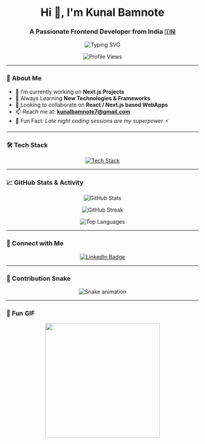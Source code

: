 <h1 align="center">
  Hi 👋, I'm Kunal Bamnote
</h1>

<h3 align="center">
  A Passionate Frontend Developer from India 🇮🇳
</h3>

<p align="center">
  <img src="https://readme-typing-svg.demolab.com?font=Fira+Code&weight=500&size=24&pause=1000&color=F7F7F7&background=000000&center=true&vCenter=true&width=600&lines=Frontend+Developer+%7C+React+JS;Building+awesome+UIs+%7C+Next.js+Learner;Tech+Enthusiast+%7C+Lifelong+Learner" alt="Typing SVG" />
</p>

<p align="center">
  <img src="https://komarev.com/ghpvc/?username=kbamnote&label=Profile%20views&color=0e75b6&style=flat" alt="Profile Views" />
</p>

---

### 🚀 About Me
- 🔭 I’m currently working on **Next.js Projects**
- 🌱 Always Learning **New Technologies & Frameworks**
- 👯 Looking to collaborate on **React / Next.js based WebApps**
- 📫 Reach me at: **kunalbamnote7@gmail.com**
- 🧠 Fun Fact: *Late night coding sessions are my superpower ⚡*

---

### 🛠️ Tech Stack
<p align="center">
  <a href="#"><img src="https://skillicons.dev/icons?i=html,css,js,react,nextjs,redux,tailwind,bootstrap,nodejs,mongodb,mysql,php,typescript,git,figma,postman,java" alt="Tech Stack" /></a>
</p>

---

### 📈 GitHub Stats & Activity
<p align="center">
  <img src="https://github-readme-stats.vercel.app/api?username=kbamnote&show_icons=true&theme=radical&locale=en" alt="GitHub Stats" />
</p>

<p align="center">
  <img src="https://github-readme-streak-stats.herokuapp.com/?user=kbamnote&theme=radical&hide_border=false" alt="GitHub Streak" />
</p>

<p align="center">
  <img src="https://github-readme-stats.vercel.app/api/top-langs/?username=kbamnote&layout=compact&theme=radical" alt="Top Languages" />
</p>

---

### 🧠 Connect with Me
<p align="center">
  <a href="https://linkedin.com/in/kunal-bamnote" target="_blank">
    <img src="https://img.shields.io/badge/LinkedIn-%230077B5.svg?style=for-the-badge&logo=linkedin&logoColor=white" alt="LinkedIn Badge" />
  </a>
</p>

---

### 🐍 Contribution Snake
<p align="center">
  <img src="https://github.com/kbamnote/kbamnote/raw/output/github-contribution-grid-snake.svg" alt="Snake animation" />
</p>

---

### 🎯 Fun GIF
<p align="center">
  <img src="https://media.giphy.com/media/qgQUggAC3Pfv687qPC/giphy.gif" width="300" />
</p>
